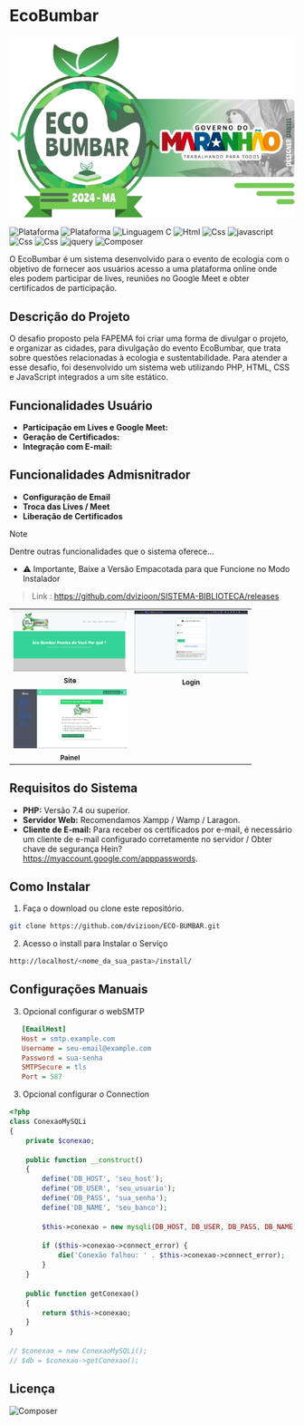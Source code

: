 # EcoBumbar

<img src="Assets/logo.png" alt="Logo do Evento">

![Plataforma](https://img.shields.io/badge/plataforma-linux-orange)
![Plataforma](https://img.shields.io/badge/plataforma-windows-blue)
![Linguagem C](https://img.shields.io/badge/linguagem-PHP-purple)
![Html](https://img.shields.io/badge/linguagem_Marcação-html-red)
![Css](https://img.shields.io/badge/linguagem_Estilo-Css-red)
![javascript](https://img.shields.io/badge/linguagem-Javascript-yellow)
![Css](https://img.shields.io/badge/Framework_Estilo-Bulma-green)
![Css](https://img.shields.io/badge/Framework_Estilo-Bootstrap-purple)
![jquery](https://img.shields.io/badge/Libs-Jquery-yellow)
![Composer](https://img.shields.io/badge/Libs-Composer-yellow)

O EcoBumbar é um sistema desenvolvido para o evento de ecologia com o objetivo de fornecer aos usuários acesso a uma plataforma online onde eles podem participar de lives, reuniões no Google Meet e obter certificados de participação.

## Descrição do Projeto

O desafio proposto pela FAPEMA foi criar uma forma de divulgar o projeto, e organizar as cidades, para divulgação do evento EcoBumbar, que trata sobre questões relacionadas à ecologia e sustentabilidade. Para atender a esse desafio, foi desenvolvido um sistema web utilizando PHP, HTML, CSS e JavaScript integrados a um site estático.

## Funcionalidades Usuário

- **Participação em Lives e Google Meet:**
- **Geração de Certificados:**
- **Integração com E-mail:**

## Funcionalidades Admisnitrador
- **Configuração de Email**
- **Troca das Lives / Meet**
- **Liberação de Certificados**
>[!NOTE] 
Dentre outras funcionalidades que o sistema oferece...

- ⚠️ Importante, Baixe a Versão Empacotada para que Funcione no Modo Instalador 
> Link : https://github.com/dvizioon/SISTEMA-BIBLIOTECA/releases

<table>
  <tr>
    <td align="center">
      <a href="#" >
      <img src="./screenshots/01.png" width=200 alt="screenshots"/>
        <br>
        <sub>
          <b>Site</b>
        </sub>
      </a>
    </td>
    <td align="center">
      <a href="#" >
      <img src="./screenshots/02.png" width="200px;"   alt="screenshots"/>
        <br>
        <sub>
          <b>Login</b>
        </sub>
      </a>
    </td>
  </tr>
    <tr>
    <td align="center">
      <a href="#" >
      <img src="./screenshots/03.png" width=200 alt="imgAngueraBook"/>
        <br>
        <sub>
          <b>Painel</b>
        </sub>
      </a>
    </td>

  </tr>

</table>


## Requisitos do Sistema

- **PHP:** Versão 7.4 ou superior.
- **Servidor Web:** Recomendamos Xampp / Wamp / Laragon.
- **Cliente de E-mail:** Para receber os certificados por e-mail, é necessário um cliente de e-mail configurado corretamente no servidor / Obter chave de segurança Hein? https://myaccount.google.com/apppasswords.

## Como Instalar

1. Faça o download ou clone este repositório.
```sh
git clone https://github.com/dvizioon/ECO-BUMBAR.git
```
2. Acesso o install para Instalar o Serviço
```bash
http://localhost/<nome_da_sua_pasta>/install/
```

## Configurações Manuais
3. Opcional configurar o webSMTP
```ini
   [EmailHost]
   Host = smtp.example.com
   Username = seu-email@example.com
   Password = sua-senha
   SMTPSecure = tls
   Port = 587
```

3. Opcional configurar o Connection

```php
<?php
class ConexaoMySQLi
{
    private $conexao;

    public function __construct()
    {
        define('DB_HOST', 'seu_host');
        define('DB_USER', 'seu_usuario');
        define('DB_PASS', 'sua_senha');
        define('DB_NAME', 'seu_banco');

        $this->conexao = new mysqli(DB_HOST, DB_USER, DB_PASS, DB_NAME);

        if ($this->conexao->connect_error) {
            die('Conexão falhou: ' . $this->conexao->connect_error);
        }
    }

    public function getConexao()
    {
        return $this->conexao;
    }
}

// $conexao = new ConexaoMySQLi();
// $db = $conexao->getConexao();


```


## Licença
![Composer](https://img.shields.io/badge/License-Mit-yellow)
